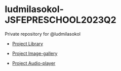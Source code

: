 # ludmilasokol-JSFEPRESCHOOL2023Q2
Private repository for @ludmilasokol

- [Project Library](https://LudmilaSokol.github.io/js-pre-school-2023Q2/library/ "Site de prêt adaptatif et interactif pour la sélection et la vente de livres")

- [Project Image-gallery](https://LudmilaSokol.github.io/js-pre-school-2023Q2/image-galery/ "Create an application that displays photos received from the API. Add a search to the application.")

- [Project Audio-player](https://LudmilaSokol.github.io/js-pre-school-2023Q2/audio-player/ "A music player that allows you to play music tracks one by one or flip through them by clicking on the buttons.")
